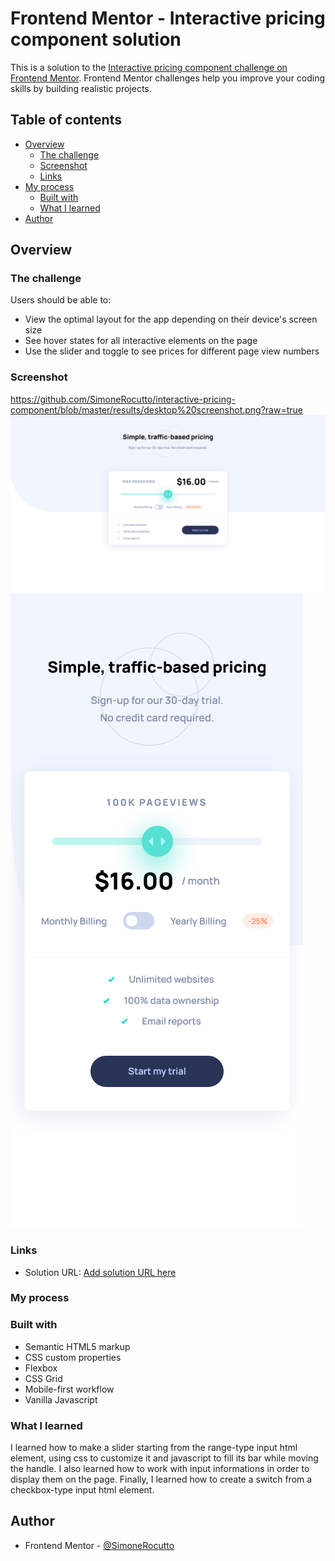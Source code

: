 # Frontend Mentor - Interactive pricing component solution

This is a solution to the [Interactive pricing component challenge on Frontend Mentor](https://www.frontendmentor.io/challenges/interactive-pricing-component-t0m8PIyY8). Frontend Mentor challenges help you improve your coding skills by building realistic projects. 

## Table of contents

- [Overview](#overview)
  - [The challenge](#the-challenge)
  - [Screenshot](#screenshot)
  - [Links](#links)
- [My process](#my-process)
  - [Built with](#built-with)
  - [What I learned](#what-i-learned)
- [Author](#author)
## Overview

### The challenge

Users should be able to:

- View the optimal layout for the app depending on their device's screen size
- See hover states for all interactive elements on the page
- Use the slider and toggle to see prices for different page view numbers

### Screenshot

https://github.com/SimoneRocutto/interactive-pricing-component/blob/master/results/desktop%20screenshot.png?raw=true
![Desktop version](https://github.com/SimoneRocutto/interactive-pricing-component/blob/master/results/desktop%20screenshot.png?raw=true)
![Mobile version](https://github.com/SimoneRocutto/interactive-pricing-component/blob/master/results/mobile%20screenshot.png?raw=true)

### Links

- Solution URL: [Add solution URL here](https://your-solution-url.com)

### My process
### Built with

- Semantic HTML5 markup
- CSS custom properties
- Flexbox
- CSS Grid
- Mobile-first workflow
- Vanilla Javascript

### What I learned

I learned how to make a slider starting from the range-type input html element, using css to customize it and javascript to fill its bar while moving the handle.
I also learned how to work with input informations in order to display them on the page.
Finally, I learned how to create a switch from a checkbox-type input html element. 
## Author

- Frontend Mentor - [@SimoneRocutto](https://www.frontendmentor.io/profile/SimoneRocutto)

